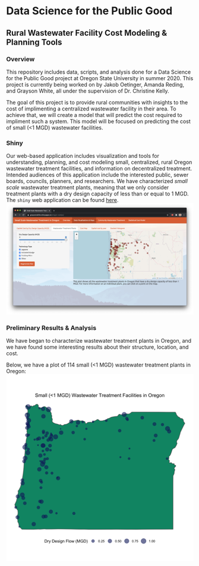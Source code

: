 # Data Science for the Public Good

## Rural Wastewater Facility Cost Modeling & Planning Tools

### Overview
This repository includes data, scripts, and analysis done for a Data Science for the Public Good project at Oregon State University in summer 2020. This project is currently being worked on by Jakob Oetinger, Amanda Reding, and Grayson White, all under the supervision of Dr. Christine Kelly. 

The goal of this project is to provide rural communities with insights to the cost of implimenting a centralized wastewater facility in their area. To achieve that, we will create a  model that will predict the cost required to impliment such a system. This model will be focused on predicting the cost of small (<1 MGD) wastewater facilities.

### Shiny
Our web-based application includes visualization and tools for understanding, planning, and cost modeling small, centralized, rural Oregon wastewater treatment facilities, and information on decentralized treatment. Intended audiences of this application include the interested public, sewer boards, councils, planners, and researchers. We have characterized *small scale* wastewater treatment plants, meaning that we only consider treatment plants with a dry design capacity of less than or equal to 1 MGD. The `shiny` web application can be found [here](https://graysonwhite.shinyapps.io/oregon-wwtps/).
![](https://github.com/graysonwhite/dspg-wastewater/blob/master/shiny.png)

### Preliminary Results & Analysis 
We have began to characterize wastewater treatment plants in Oregon, and we have found some interesting results about their structure, location, and cost. 

Below, we have a plot of 114 small (<1 MGD) wastewater treatment plants in Oregon:
![](https://github.com/graysonwhite/dspg-wastewater/blob/master/data%20visualizations/png-visualizations/geq.png)


